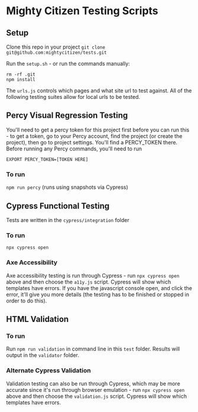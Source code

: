 # Mighty Citizen Testing Scripts

## Setup

Clone this repo in your project `git clone git@github.com:mightycitizen/tests.git`

Run the `setup.sh` - or run the commands manually:
```
rm -rf .git
npm install
```

The `urls.js` controls which pages and what site url to test against. All of the following testing suites allow for local urls to be tested.

## Percy Visual Regression Testing
You'll need to get a percy token for this project first before you can run this - to get a token, go to your Percy account, find the project (or create the project), then go to project settings. You'll find a PERCY_TOKEN there. Before running any Percy commands, you'll need to run

```EXPORT PERCY_TOKEN=[TOKEN HERE]```


### To run
`npm run percy` (runs using snapshots via Cypress)

## Cypress Functional Testing
Tests are written in the `cypress/integration` folder

### To run

```npx cypress open```

### Axe Accessibility

Axe accessibility testing is run through Cypress - run `npx cypress open` above and then choose the `a11y.js` script. Cypress will show which templates have errors. If you have the javascript console open, and click the error, it'll give you more details (the testing has to be finished or stopped in order to do this).

## HTML Validation

### To run
Run `npm run validation` in command line in this `test` folder. Results will output in the `validator` folder.

### Alternate Cypress Validation
Validation testing can also be run through Cypress, which may be more accurate since it's run through browser emulation - run `npx cypress open` above and then choose the `validation.js` script. Cypress will show which templates have errors.

